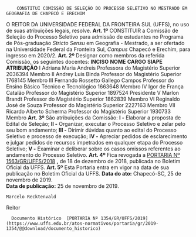         CONSTITUI COMISSÃO DE SELEÇÃO DO PROCESSO SELETIVO NO MESTRADO EM GEOGRAFIA DE CHAPECÓ E ERECHIM  

 O REITOR DA UNIVERSIDADE FEDERAL DA FRONTEIRA SUL (UFFS), no uso de suas atribuições legais, resolve.   **Art. 1º**  CONSTITUIR a Comissão de Seleção do Processo Seletivo para admissão de estudantes no Programa de Pós-graduação *Stricto Sensu*  em Geografia - Mestrado, a ser ofertado na Universidade Federal da Fronteira Sul, *Campus*  Chapecó e Erechim, para ingresso em 2020/2.   **Art. 2º**  Designar como membros da referida Comissão, os seguintes docentes:     **INCISO**   **NOME**   **CARGO**   **SIAPE**   **ATRIBUIÇÃO**     I   Adriana Maria Andreis   Professora do Magistério Superior   2036394   Membro     II   Andrey Luis Binda   Professor do Magistério Superior   1768145   Membro     III   Fernando Rossetto Gallego Campos   Professor do Ensino Básico Técnico e Tecnológico   1663648   Membro     IV   Igor de França Catalão   Professor do Magistério Superior   1897524   Presidente     V   Marlon Brandt   Professor do Magistério Superior   1862839   Membro     VI   Reginaldo José de Souza   Professor do Magistério Superior   2227163   Membro     VII   Ricardo Alberto Scherma   Professor do Magistério Superior   1930733   Membro       **Art. 3º**  São atribuições da Comissão: **I -**  Elaborar a proposta de Edital de Seleção; **II -**  Organizar, executar o Processo Seletivo e zelar pelo seu bom andamento; **III -**  Dirimir dúvidas quanto ao edital do Processo Seletivo e processo de execução; **IV -**  Apreciar pedidos de esclarecimento e julgar pedidos de recursos impetrados em qualquer etapa do Processo Seletivo; **V -**  Examinar e deliberar sobre os casos omissos referentes ao andamento do Processo Seletivo.   **Art. 4º**  Fica revogada a [PORTARIA Nº 1563/GR/UFFS/2018](https://www.uffs.edu.br/atos-normativos/portaria/gr/2018-1563) **,** de 18 de dezembro de 2018, publicada no Boletim Oficial da UFFS.   **Art. 5º**  Esta Portaria entra em vigor na data de sua publicação no Boletim Oficial da UFFS.        **Data do ato:** Chapecó-SC, 25 de novembro de 2019.   
 **Data de publicação:**  25 de novembro de 2019. 

    Marcelo Recktenvald   
 Reitor 

      Documento Histórico  [PORTARIA Nº 1354/GR/UFFS/2019](https://www.uffs.edu.br/atos-normativos/portaria/gr/2019-1354/@@download/documento_historico)     
      
